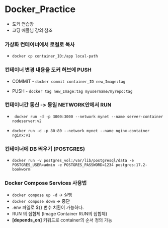 # Docker_Practice
- 도커 연습장
- 코딩 애플님 강의 참조

### 가상화 컨테이너에서 로컬로 복사
- ``` docker cp container_ID:/app local-path ```

### 컨테이너 변경 내용을 도커 허브에 PUSH
-  COMMIT - 
``` docker commit container_ID new_Image:tag ```

-  PUSH - ``` docker tag new_Image:tag myusername/myrepo:tag ```

### 컨테이너간 통신 -> 동일 NETWORK안에서 RUN
- ``` docker run -d -p 3000:3000 --network mynet --name server-container nodeserver:v2```

- ``` docker run -d -p 80:80 --network mynet --name nginx-container nginx:v1 ```

### 컨테이너에 DB 띄우기 (POSTGRES)
- ``` docker run -v postgres_vol:/var/lib/postgresql/data -e POSTGRES_USER=admin -e POSTGRES_PASSWORD=1234 postgres:17.2-bookworm ```

### Docker Compose Services 사용법
- ``` docker compose up -d ``` -> 실행
- ``` docker compose down ``` -> 중단
- .env 파일로 ${} 변수 치환이 가능하다.
- RUN 의 집합체 (Image Container RUN의 집합체)
- <b>[depends_on]</b> 키워드로 container의 순서 정의 가능